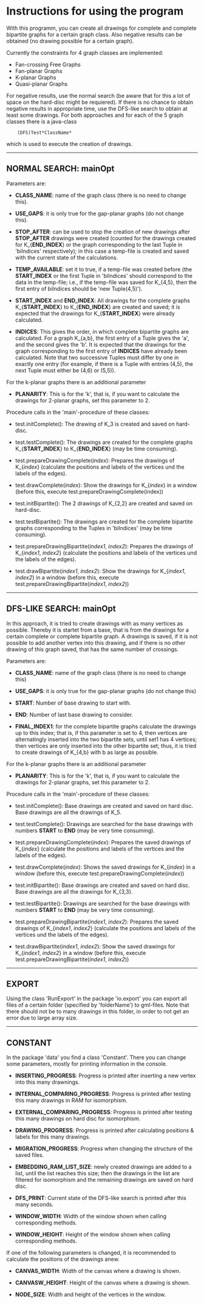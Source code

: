 Instructions for using the program
======
With this programm, you can create all drawings for complete and complete bipartite graphs for a certain graph class.
Also negative results can be obtained (no drawing possible for a certain graph).

Currently the constraints for 4 graph classes are implemented:
- Fan-crossing Free Graphs
- Fan-planar Graphs
- K-planar Graphs
- Quasi-planar Graphs

For negative results, use the normal search (be aware that for this a lot of space on the hard-disc might be requiered).
If there is no chance to obtain negative results in appropriate time, use the DFS-like search to obtain at
least some drawings. For both approaches and for each of the 5 graph classes there is a java-class

        (DFS)Test*ClassName*

which is used to execute the creation of drawings.


--------
NORMAL SEARCH: mainOpt
--------

Parameters are:

- **CLASS_NAME**: name of the graph class (there is no need to change this).

- **USE_GAPS**: it is only true for the gap-planar graphs (do not change this).

- **STOP_AFTER**: can be used to stop the creation of new drawings after **STOP_AFTER** drawings were created
(counted for the drawings created for K_{**END_INDEX**} or the graph corresponding to the last Tuple in 'biIndices' respectively);
in this case a temp-file is created and saved with the current state of the calculations.

- **TEMP_AVAILABLE**: set it to true, if a temp-file was created before (the **START_INDEX** or
the first Tuple in 'biIndices' should correspond to the data in the temp-file; i.e., if
the temp-file was saved for K_{4,5}, then the first entry of biIndices should be
'new Tuple(4,5)').

- **START_INDEX** and **END_INDEX**: All drawings for the complete graphs K_{**START_INDEX**} to K_{**END_INDEX**} 
are created and saved; it is expected that the drawings for K_{**START_INDEX**} were already calculated.

- **INDICES**: This gives the order, in which complete bipartite graphs are calculated. For a graph
K_{a,b}, the first entry of a Tuple gives the 'a', and the second gives the 'b'.
It is expected that the drawings for the graph corresponding to the first entry of **INDICES**
have already been calculated. Note that two successive Tuples must differ by one in exactly one
entry (for example, if there is a Tuple with entries (4,5), the next Tuple must either be (4,6) or (5,5)).


For the k-planar graphs there is an additional parameter

- **PLANARITY**: This is for the 'k', that is, if you want to calculate the drawings for 2-planar graphs,
set this parameter to 2.

Procedure calls in the 'main'-procedure of these classes:

- test.initComplete(): The drawing of K_3 is created and saved on hard-disc.

- test.testComplete(): The drawings are created for the complete graphs K_{**START_INDEX**} to K_{**END_INDEX**} (may be time consuming).

- test.prepareDrawingComplete(*index*): Prepares the drawings of K_{*index*} (calculate the positions and labels of the vertices und
the labels of the edges).

- test.drawComplete(*index*): Show the drawings for K_{*index*} in a window (before this, execute test.prepareDrawingComplete(index))

- test.initBipartite(): The 2 drawings of K_{2,2} are created and saved on hard-disc.

- test.testBipartite(): The drawings are created for the complete bipartite graphs corresponding to the Tuples
in 'biIndices' (may be time consuming).

- test.prepareDrawingBipartite(*index1*, *index2*): Prepares the drawings of K_{*index1*, *index2*} (calculate the positions
and labels of the vertices und the labels of the edges).

- test.drawBipartite(*index1*, *index2*): Show the drawings for K_{*index1*, *index2*} in a window (before this, execute
test.prepareDrawingBipartite(*index1*, *index2*))



--------------------------------------
DFS-LIKE SEARCH: mainOpt
--------------------------------------
In this approach, it is tried to create drawings with as many vertices as possible.
Thereby it is startet from a base, that is from the drawings for a certain complete
or complete bipartite graph.
A drawings is saved, if it is not possible to add another vertex into this drawing,
and if there is no other drawing of this graph saved, that has the same number of crossings.

Parameters are:

- **CLASS_NAME**: name of the graph class (there is no need to change this)

- **USE_GAPS**: it is only true for the gap-planar graphs (do not change this)

- **START**: Number of base drawing to start with.

- **END**: Number of last base drawing to consider.

- **FINAL_INDEX1**: for the complete bipartite graphs calculate the drawings up to this index; that is,
if this parameter is set to 4, then vertices are alternatingly inserted into the two bipartite sets, until
set1 has 4 vertices; then vertices are only inserted into the other bipartite set; thus, it is tried to create
drawings of K_{4,b} with b as large as possible.


For the k-planar graphs there is an additional parameter

- **PLANARITY**: This is for the 'k', that is, if you want to calculate the drawings for 2-planar graphs,
set this parameter to 2.


Procedure calls in the 'main'-procedure of these classes:

- test.initComplete(): Base drawings are created and saved on hard disc. Base drawings are all the drawings of K_5.

- test.testComplete(): Drawings are searched for the base drawings with numbers **START** to **END** (may be very time consuming).

- test.prepareDrawingComplete(*index*): Prepares the saved drawings of K_{*index*}
(calculate the positions and labels of the vertices and the labels of the edges).

- test.drawComplete(*index*): Shows the saved drawings for K_{*index*} in a window
(before this, execute test.prepareDrawingComplete(*index*))

- test.initBipartite(): Base drawings are created and saved on hard disc. Base drawings are all the drawings for K_{3,3}.

- test.testBipartite(): Drawings are searched for the base drawings with numbers **START** to **END** (may be very time consuming).

- test.prepareDrawingBipartite(*index1*, *index2*): Prepares the saved drawings of K_{*index1*, *index2*}
(calculate the positions and labels of the vertices und the labels of the edges).

- test.drawBipartite(*index1*, *index2*): Show the saved drawings for K_{*index1*, *index2*} in a window
(before this, execute test.prepareDrawingBipartite(*index1*, *index2*))




--------------------------------------
EXPORT
--------------------------------------

Using the class 'RunExport' in the package 'io.export' you can export all files of a
certain folder (specified by 'folderName') to gml-files.
Note that there should not be to many drawings in this folder, in order to not get an error due to large array size.



--------------------------------------
CONSTANT
--------------------------------------
In the package 'data' you find a class 'Constant'. There you can change some parameters, mostly for printing information in the console.

- **INSERTING_PROGRESS**: Progress is printed after inserting a new vertex into this many drawnings.

- **INTERNAL_COMPARING_PROGRESS**: Progress is printed after testing this many drawings in RAM for isomorphism.

- **EXTERNAL_COMPARING_PROGRESS**: Progress is printed after testing this many drawings on hard disc for isomorphism.

- **DRAWING_PROGRESS**: Progress is printed after calculating positions & labels for this many drawings.

- **MIGRATION_PROGRESS**: Progress when changing the structure of the saved files.

- **EMBEDDING_RAM_LIST_SIZE**: newly created drawings are added to a list, until the list reaches this size; then the drawings
in the list are filtered for isomorphism and the remaining drawings are saved on hard disc.

- **DFS_PRINT**: Current state of the DFS-like search is printed after this many seconds.

- **WINDOW_WIDTH**: Width of the window shown when calling corresponding methods.

- **WINDOW_HEIGHT**: Height of the window shown when calling corresponding methods.

If one of the following parameters is changed, it is recommended to calculate the positions of the drawings anew.

- **CANVAS_WIDTH**: Width of the canvas where a drawing is shown.

- **CANVASW_HEIGHT**: Height of the canvas where a drawing is shown.

- **NODE_SIZE**: Width and height of the vertices in the window.
